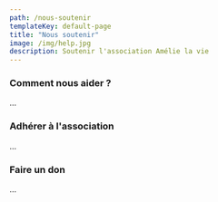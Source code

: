 ```yaml
---
path: /nous-soutenir
templateKey: default-page
title: "Nous soutenir"
image: /img/help.jpg
description: Soutenir l'association Amélie la vie
---
```


### Comment nous aider ?

...

### Adhérer à l'association

...

### Faire un don

...

